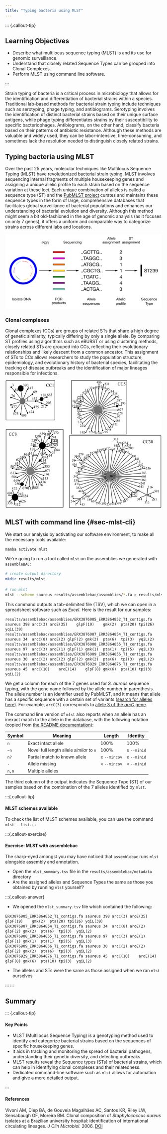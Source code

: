 ```yaml
---
title: "Typing bacteria using MLST"
---
```


::: {.callout-tip}
## Learning Objectives

- Describe what multilocus sequence typing (MLST) is and its use for genomic surveillance.
- Understand that closely related Sequence Types can be grouped into Clonal Complexes.
- Perform MLST using command line software. 

:::

Strain typing of bacteria is a critical process in microbiology that allows for the identification and differentiation of bacterial strains within a species. Traditional lab-based methods for bacterial strain typing include techniques such as serotyping, phage typing, and antibiograms. Serotyping involves the identification of distinct bacterial strains based on their unique surface antigens, while phage typing differentiates strains by their susceptibility to specific bacteriophages. Antibiograms, on the other hand, classify bacteria based on their patterns of antibiotic resistance. Although these methods are valuable and widely used, they can be labor-intensive, time-consuming, and sometimes lack the resolution needed to distinguish closely related strains.

## Typing bacteria using MLST

Over the past 25 years, molecular techniques like Multilocus Sequence Typing (MLST) have revolutionized bacterial strain typing. MLST involves sequencing internal fragments of multiple housekeeping genes and assigning a unique allelic profile to each strain based on the sequence variation at these loci. Each unique combination of alleles is called a sequence type (ST) and the [PubMLST project](https://pubmlst.org/) curates and maintains these sequence types in the form of large, comprehensive databases that facilitates global surveillance of bacterial populations and enhances our understanding of bacterial evolution and diversity. Although this method might seem a bit old-fashioned in the age of genomic analysis (as it focuses on only 7 genes), it offers a uniform and comparable way to categorize strains across different labs and locations.

![Multilocus Sequence Typing (MLST)](images/mlst.png)

### Clonal complexes

Clonal complexes (CCs) are groups of related STs that share a high degree of genetic similarity, typically differing by only a single allele. By comparing ST profiles using algorithms such as eBURST or using clustering methods, closely related STs are grouped into CCs, reflecting their evolutionary relationships and likely descent from a common ancestor. This assignment of STs to CCs allows researchers to study the population structure, epidemiology, and evolutionary history of bacterial species, facilitating the tracking of disease outbreaks and the identification of major lineages responsible for infections.

![Common _S. aureus_ Clonal Complexes (CCs) composed of closely related STs (Vivoni 2006)](images/clonal-complexes.jpeg)

## MLST with command line {#sec-mlst-cli}

We start our analysis by activating our software environment, to make all the necessary tools available: 

```bash
mamba activate mlst
```

We're going to run a tool called `mlst` on the assemblies we generated with `assembleBAC`:

```bash
# create output directory
mkdir results/mlst

# run mlst
mlst --scheme saureus results/assemblebac/assemblies/*.fa > results/mlst/mlst_typing.tsv
```

This command outputs a tab-delimited file (TSV), which we can open in a spreadsheet software such as _Excel_. 
Here is the result for our samples:

```
results/assemblebac/assemblies/ERX3876905_ERR3864852_T1_contigs.fa	saureus	398	arcC(3)	aroE(35)	glpF(19)	gmk(2)	pta(20)	tpi(26)	yqiL(39)
results/assemblebac/assemblies/ERX3876907_ERR3864854_T1_contigs.fa	saureus	34	arcC(8)	aroE(2)	glpF(2)	gmk(2)	pta(6)	tpi(3)	yqiL(2)
results/assemblebac/assemblies/ERX3876908_ERR3864855_T1_contigs.fa	saureus	97	arcC(3)	aroE(1)	glpF(1)	gmk(1)	pta(1)	tpi(5)	yqiL(3)
results/assemblebac/assemblies/ERX3876909_ERR3864856_T1_contigs.fa	saureus	30	arcC(2)	aroE(2)	glpF(2)	gmk(2)	pta(6)	tpi(3)	yqiL(2)
results/assemblebac/assemblies/ERX3876929_ERR3864876_T1_contigs.fa	saureus	45	arcC(10)	aroE(14)	glpF(8)	gmk(6)	pta(10)	tpi(3)	yqiL(2)
```

We get a column for each of the 7 genes used for _S. aureus_ sequence typing, with the gene name followed by the allele number in parenthesis. 
The allele number is an identifier used by PubMLST, and it means that allele has a specific sequence with a certain set of variants ([search for alleles here](https://pubmlst.org/bigsdb?db=pubmlst_saureus_seqdef&page=alleleQuery)). 
For example, `arcC(3)` corresponds to [allele 3 of the _arcC_ gene](https://pubmlst.org/bigsdb?db=pubmlst_saureus_seqdef&page=alleleInfo&locus=arcC&allele_id=3).

The command line version of `mlst` also reports when an allele has an inexact match to the allele in the database, with the following notation (copied from [the README documentation](https://github.com/tseemann/mlst)):

| Symbol | Meaning                                   | Length            | Identity       |
| ------ | ----------------------------------------- | ----------------- | -------------- |
| `n`    | Exact intact allele                       | 100%              | 100%           |
| `~n`   | Novel full length allele _similar_ to `n` | 100%              | ≥ `--minid`    |
| `n?`   | Partial match to known allele             | ≥ `--mincov`      | ≥ `--minid`    |
| `-`    | Allele missing                            | < `--mincov`      | < `--minid`    |
| `n,m`  | Multiple alleles                          |                   |                |

The third column of the output indicates the Sequence Type (ST) of our samples based on the combination of the 7 alleles identified by `mlst`.

:::{.callout-tip}
#### MLST schemes available

To check the list of MLST schemes available, you can use the command `mlst --list`.
:::

:::{.callout-exercise}
#### Exercise: MLST with assemblebac

The sharp-eyed amongst you may have noticed that `assemblebac` runs `mlst` alongside assembly and annotation.

- Open the `mlst_summary.tsv` file in the `results/assemblebac/metadata` directory
- Are the assigned alleles and Sequence Types the same as those you obtained by running `mlst` yourself?

:::{.callout-answer}

- We opened the `mlst_summary.tsv` file which contained the following:

```
ERX3876905_ERR3864852_T1_contigs.fa	saureus	398	arcC(3)	aroE(35)	glpF(19)	gmk(2)	pta(20)	tpi(26)	yqiL(39)
ERX3876907_ERR3864854_T1_contigs.fa	saureus	34	arcC(8)	aroE(2)	glpF(2)	gmk(2)	pta(6)	tpi(3)	yqiL(2)
ERX3876908_ERR3864855_T1_contigs.fa	saureus	97	arcC(3)	aroE(1)	glpF(1)	gmk(1)	pta(1)	tpi(5)	yqiL(3)
ERX3876909_ERR3864856_T1_contigs.fa	saureus	30	arcC(2)	aroE(2)	glpF(2)	gmk(2)	pta(6)	tpi(3)	yqiL(2)
ERX3876929_ERR3864876_T1_contigs.fa	saureus	45	arcC(10)	aroE(14)	glpF(8)	gmk(6)	pta(10)	tpi(3)	yqiL(2)
```
- The alleles and STs were the same as those assigned when we ran `mlst` ourselves

:::
:::

## Summary

::: {.callout-tip}
#### Key Points

- MLST (Multilocus Sequence Typing) is a genotyping method used to identify and categorize bacterial strains based on the sequences of specific housekeeping genes.
- It aids in tracking and monitoring the spread of bacterial pathogens, understanding their genetic diversity, and detecting outbreaks.
- MLST results reveal the Sequence types (STs) of bacterial strains, which can help in identifying clonal complexes and their relatedness.
- Dedicated command-line software such as `mlst` allows for automation and give a more detailed output.

:::

#### References

Vivoni AM, Diep BA, de Gouveia Magalhães AC, Santos KR, Riley LW, Sensabaugh GF, Moreira BM. Clonal composition of _Staphylococcus aureus_ isolates at a Brazilian university hospital: identification of international circulating lineages. _J Clin Microbiol._ 2006. [DOI](https://doi.org/10.1128/JCM.44.5.1686-1691.2006)
